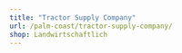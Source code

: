 ```yaml
---
title: "Tractor Supply Company"
url: /palm-coast/tractor-supply-company/
shop: Landwirtschaftlich
---
```

